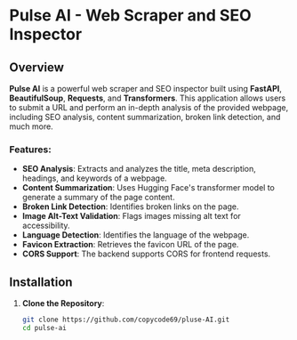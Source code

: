 # Pulse AI - Web Scraper and SEO Inspector

## Overview

**Pulse AI** is a powerful web scraper and SEO inspector built using **FastAPI**, **BeautifulSoup**, **Requests**, and **Transformers**. This application allows users to submit a URL and perform an in-depth analysis of the provided webpage, including SEO analysis, content summarization, broken link detection, and much more.

### Features:
- **SEO Analysis**: Extracts and analyzes the title, meta description, headings, and keywords of a webpage.
- **Content Summarization**: Uses Hugging Face's transformer model to generate a summary of the page content.
- **Broken Link Detection**: Identifies broken links on the page.
- **Image Alt-Text Validation**: Flags images missing alt text for accessibility.
- **Language Detection**: Identifies the language of the webpage.
- **Favicon Extraction**: Retrieves the favicon URL of the page.
- **CORS Support**: The backend supports CORS for frontend requests.

## Installation

1. **Clone the Repository**:
   ```bash
   git clone https://github.com/copycode69/pluse-AI.git
   cd pulse-ai

